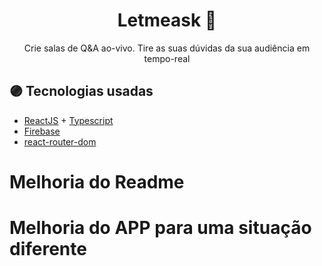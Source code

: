 <h1 align="center">Letmeask 💬</h1>

<p align="center">
  Crie salas de Q&amp;A ao-vivo. Tire as suas dúvidas da sua audiência em tempo-real
</p>

## :purple_circle: Tecnologias usadas

- [ReactJS](https://reactjs.org/) + [Typescript](https://www.typescriptlang.org/)
- [Firebase](https://firebase.google.com/)
- [react-router-dom](https://reactrouter.com/web/guides/quick-start)

# Melhoria do Readme
# Melhoria do APP para uma situação diferente